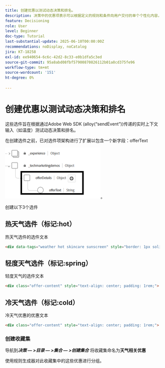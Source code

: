 ```yaml
---
title: 创建优惠以测试动态决策和排名。
description: 决策中的优惠项表示可以根据定义的规则和条件向用户交付的单个个性化内容，例如消息、图像、促销或推荐。
feature: Decisioning
role: User
level: Beginner
doc-type: Tutorial
last-substantial-update: 2025-06-10T00:00:00Z
recommendations: noDisplay, noCatalog
jira: KT-18258
exl-id: ee940654-6c6c-42d2-8c33-e0b1dfa5c3ed
source-git-commit: 95a8abd08fbf57900870826112b01a8cd375fe96
workflow-type: tm+mt
source-wordcount: '151'
ht-degree: 0%

---
```


# 创建优惠以测试动态决策和排名

这些选件旨在根据通过Adobe Web SDK (alloy(“sendEvent”))传递的实时上下文输入（如温度）测试动态决策和排名。

在创建选件之前，已对选件项架构进行了扩展以包含一个新字段：offerText

![选件架构](assets/offer-schema.png)。

创建以下3个选件


## 热天气选件（标记:hot）

热天气选件的选件文本

```html
<div data-tags="weather hot skincare sunscreen" style="border: 1px solid #e0e0e0; padding: 1.5rem; border-radius: 10px; background-color: #fff3e0;">   <h2 style="color: #e65100;">Protect Your Skin This Summer</h2>   <p>High temperatures mean high UV risk. Get <strong>20% off</strong> our dermatologist-recommended sunscreens and skin protection kits.</p>   <p>Offer valid this week only for areas with temperatures over 90°F.</p> <button  class="ajo-cta"> Shop Sunscreen</button>   </div>
```


## 轻度天气选件（标记:spring）

轻度天气的选件文本

```html
<div class="offer-content" style="text-align: center; padding: 1rem;">   <img     src="https://raw.githubusercontent.com/gbedekar489/gbedekar489.github.io/c857d12d92603daa50e9f707db0ba6ee87372eec/weather/spring.jpeg"     alt="Spring gardening scene"     style="width: 100%; max-width: 450px; border-radius: 12px; margin-bottom: 1rem;"   >   <h2>Grow More Than Just Flowers 🌿</h2>   <p>     Spring is here, and it's the perfect time to cultivate your garden — and your savings!     Enjoy <strong>$50 off</strong> when you spend $250 or more on gardening tools, seeds, and accessories.   </p>   <p><strong>Promo Code:</strong> <code>GROWSPRING</code></p>   <p><em>Offer valid through May 31. Let your garden — and your wallet — thrive.</em></p> <button  class="ajo-cta"> YES,I want this offer</button> </div>
```

## 冷天气选件（标记:cold）

冷天气优惠的优惠文本

```html
<div class="offer-content" style="text-align: center; padding: 1rem;">   <img src="https://raw.githubusercontent.com/gbedekar489/gbedekar489.github.io/main/weather/pexels-romanp-16170.jpg"         alt="Winter clothing"         style="width: 100%; max-width: 400px; border-radius: 12px; margin-bottom: 1rem;">   <h2>Cold Weather, Hot Deals 🧤</h2>   <p>Stay warm in style with our exclusive <strong>25% off</strong> winter outerwear. From puffer jackets to wool scarves, find the perfect layers to beat the chill.</p>   <p><strong>Use code:</strong> <code>WINTER25</code> at checkout</p>   <p><em>Limited time offer. While supplies last.</em></p><button  class="ajo-cta"> Shop Sunscreen</button> </div>
```

### 创建收藏集

导航到&#x200B;**_决策 — >目录 — >集合 — >创建集合_**
将收藏集命名为**天气相关优惠**

使用规则生成器对此收藏集中的这些优惠进行分组。

